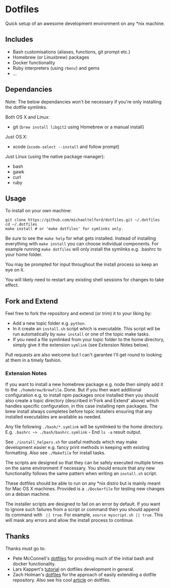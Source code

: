 
# Dotfiles

Quick setup of an awesome development environment on any *nix machine. 

## Includes

- Bash customisations (aliases, functions, git prompt etc.)
- Homebrew (or Linuxbrew) packages
- Docker functionality
- Ruby interpreters (using `rbenv`) and gems
- ...

## Dependancies 

Note: The below dependancies won't be necessary if you're only installing the dotfile symlinks. 

Both OS X and Linux:
- git (`brew install libgit2` using Homebrew or a manual install)

Just OS X:
- xcode (`xcode-select --install` and follow prompt)

Just Linux (using the native package manager):
- bash
- gawk
- curl
- ruby

## Usage

To install on your own machine:

```shell
git clone https://github.com/michaeltelford/dotfiles.git ~/.dotfiles
cd ~/.dotfiles
make install # or 'make dotfiles' for symlinks only.
```

Be sure to see the `make help` for what gets installed. Instead of installing 
everything with `make install` you can choose individual components. For 
example running `make dotfiles` will only install the symlinks e.g. .bashrc to 
your home folder. 

You may be prompted for input throughout the install process so keep an eye on it. 

You will likely need to restart any existing shell sessions for changes to 
take effect. 

## Fork and Extend

Feel free to fork the repository and extend (or trim) it to your liking by:

- Add a new topic folder e.g. `python`.
- In it create an `install.sh` script which is executable.  This script will 
be run automatically by `make install` or one of the topic make tasks. 
- If you need a file symlinked from your topic folder to the home directory,
simply give it the extension `symlink` (see Extension Notes below). 

Pull requests are also welcome but I can't garantee I'll get round to looking 
at them in a timely fashion. 

### Extension Notes

If you want to install a new homebrew package e.g. node then simply add it to 
the `./homebrew/Brewfile`. Done. But if you then want additional configuration 
e.g. to install npm packages once installed then you should also create a 
topic directory (described in'Fork and Extend' above) which handles specific 
configuration, in this case installing npm packages. The brew install always 
completes before topic installers ensuring that any installed executables are 
available as needed. 

Any file following `./bash/*.symlink` will be symlinked to the home directory.
E.g. `.bashrc ~> ./bash/bashrc.symlink` - End `ls -a` result output. 

See `./install_helpers.sh` for useful methods which may make development 
easier e.g. fancy print methods in keeping with existing formatting. Also 
see `./Makefile` for install tasks. 

The scripts are designed so that they can be safely executed multiple times 
on the same environment if necessary. You should ensure that any new 
functionality follows the same pattern when writing an `install.sh` script. 

These dotfiles should be able to run on any *nix distro but is mainly meant 
for Mac OS X machines. Provided is a `./Dockerfile` for testing new changes 
on a debian machine. 

The installer scripts are designed to fail on an error by default. If you 
want to ignore such failures from a script or command then you should append 
its command with ` || true`. For example, `source myscript.sh || true`. 
This will mask any errors and allow the install process to continue. 

## Thanks

Thanks must go to: 

- Pete McConnell's [dotfiles](https://github.com/pemcconnell/.dotfiles) for providing much of the initial bash and docker functionality. 
- Lars Kappert's [tutorial](https://medium.com/@webprolific/getting-started-with-dotfiles-43c3602fd789#.ecldsw9d9) on dotfiles development in general. 
- Zach Holman's [dotfiles](https://github.com/holman/dotfiles) for the approach of easily extending a dotfile repository. Also see his cool [article](https://zachholman.com/2010/08/dotfiles-are-meant-to-be-forked/) on dotfiles. 
